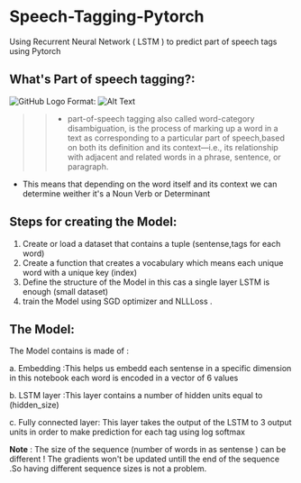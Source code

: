 # Speech-Tagging-Pytorch
Using Recurrent Neural Network ( LSTM ) to predict part of speech tags using Pytorch

## What's Part of speech tagging?:

![GitHub Logo](/images/im.png)
Format: ![Alt Text](url)


>> * part-of-speech tagging also called word-category disambiguation, is the process of marking up a word in a text  as corresponding to a particular part of speech,based on both its definition and its context—i.e., its relationship with adjacent and related words in a phrase, sentence, or paragraph. 

* This means that depending on the word itself and its context we can determine weither it's a Noun Verb or Determinant


## Steps for creating the Model:

1. Create or load a dataset that contains a tuple (sentense,tags for each word)
2. Create a function that creates a vocabulary which means each unique word with a unique key (index)
3. Define the structure of the Model in this cas a single layer LSTM is enough (small dataset)
4. train the Model using SGD optimizer and NLLLoss .

## The Model:

The Model contains is made of :

a. Embedding :This helps us embedd each sentense in a specific dimension in this notebook each word is encoded in a vector of 6 values

b. LSTM layer :This layer contains a number of hidden units equal to (hidden_size) 

c. Fully connected layer: This layer takes the output of the LSTM to 3 output units in order to make prediction for each tag using log softmax

**Note** : The size of the sequence (number of words in as sentense ) can be different ! The gradients won't be updated untill the end of the sequence .So having different sequence sizes is not a problem.
